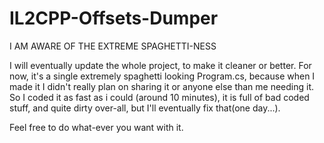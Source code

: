 # IL2CPP-Offsets-Dumper
I AM AWARE OF THE EXTREME SPAGHETTI-NESS

I will eventually update the whole project, to make it cleaner or better.
For now, it's a single extremely spaghetti looking Program.cs, because when I made it I didn't really plan on sharing it or anyone else than me needing it.
So I coded it as fast as i could (around 10 minutes), it is full of bad coded stuff, and quite dirty over-all, but I'll eventually fix that(one day...).

Feel free to do what-ever you want with it.

